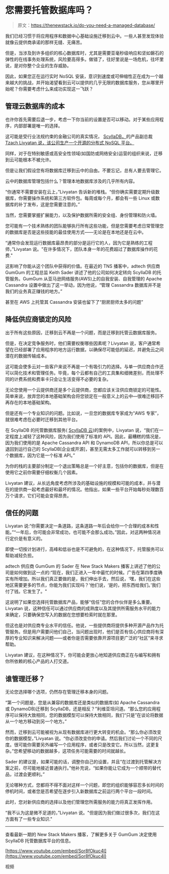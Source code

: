 # 您需要托管数据库吗？

> 原文：<https://thenewstack.io/do-you-need-a-managed-database/>

我们已经习惯于将应用程序和数据中心基础设施迁移到云中。一些人甚至发现体验就像云提供商承诺的那样无缝、无痛苦。

但是，当涉及到许多组织的核心数据库时，尤其是需要亚毫秒级响应和坚如磐石的弹性的在线事务处理系统，风险要高得多。做错了，往好里说是一场危机，往坏里说，是对你整个企业的生存威胁。

因此，如果您正在运行实时 NoSQL 安装，意识到速度或可伸缩性正在成为一个越来越大的挑战，并开始渴望看到云可以提供的几乎无限的数据库服务，您从哪里开始呢？你需要考虑什么来成功实现这一飞跃？

## 管理云数据库的成本

也许你首先需要后退一步，考虑一下你当前的设置是否可以移动。对于某些应用程序，内部部署是唯一的选择。

这可能是受行业法规约束的金融公司的真实情况， [ScyllaDB，](https://www.scylladb.com/?utm_content=inline-mention)的产品副总裁 [Tzach Livyatan 说，该公司生产一个开源的分布式 NoSQL 平台。](https://www.linkedin.com/in/tzach)

同样，对于在特别敏感或高安全性领域(如国防或网络安全)运营的组织来说，迁移到云可能根本不被允许。

但是让我们假设您有将数据库迁移到云中的自由。不要忘记，总有人要去管理它。

云中的数据库管理包括什么？管理本地数据库涉及的几乎所有内容。

“你通常不需要安装在云上，”Livyatan 告诉新的堆栈。“但你确实需要定期升级数据库，你需要操作系统和第三方软件包。每周或每个月，都会有一些 Linux 或数据库的补丁发布，这是您需要注意的。”

当然，您需要掌握扩展能力，以及保护数据所需的安全组、身份管理和防火墙。

您可能有一个技术熟练的团队能够执行所有这些功能，但是您需要考虑日常管理您的数据库是否是这些技能的最佳使用方式——无论是在本地还是在云中。

“通常你会发现运行数据库最昂贵的部分是运行它的人，因为它是熟练的工程师，”Livyatan 说。"在许多情况下，团队本身一年的花费超过了数据库操作的花费."

这影响了你能从这个团队中获得的价值。在最近的 TNS 播客中，adtech 供应商 GumGum 的工程总监 Keith Sader 讲述了他的公司如何决定转向 ScyllaDB 的托管服务。GumGum 从亚马逊网络服务(AWS)上的自我安装、自我管理的 Apache Cassandra 设置中做出了这一举动，因为他说，“管理 Cassandra 数据库并不是我们的业务真正赚钱的地方。”

甚至在 AWS 上托管其 Cassandra 安装也留下了“厨房厨师太多的问题”

## 降低供应商锁定的风险

出于所有这些原因，迁移到云不再是一个问题，而是迁移到托管云数据库服务。

但是，在决定竞争服务时，他们需要权衡哪些因素呢？Livyatan 说，客户通常希望在已经部署了应用程序的地方运行数据，以确保尽可能低的延迟，并避免云之间潜在的数据传输成本。

这可能会使多云对一些客户来说不再是一个有吸引力的选择。与单一供应商合作还可以简化技术和管理任务。毕竟，每个云都有自己的工具集和细微差别，而处理不同的计费系统和费率卡只会让生活变得不必要的复杂。

无论您使用一个云提供商还是多个云提供商，您都应该关注供应商锁定的可能性。简单来说，放弃您的本地基础架构会将您锁定在一般意义上的云中—很难迁移回不再存在的本地基础架构。

但是还有一个专业知识的问题。比如说，一旦您的数据库专家成为“AWS 专家”，就很难考虑在必要时迁移到其他平台。

在 ScyllaDB 的托管数据库服务( [ScyllaDB 云](https://www.scylladb.com/product/scylla-cloud/))的案例中，Livyatan 说，“我们在一定程度上减轻了这种风险，因为我们使用了标准的 API。因此，最糟糕的情况是，因为我们使用的是 Apache Cassandra API 和 DynamoDB API，所以你总是可以退回到运行自己的 ScyllaDB[企业或开源]，甚至无需太多工作就可以转移到另一个数据库，因为它是一个标准 API。”

为你的栈的主要部分制定一个退出策略总是一个好主意，包括你的数据库，但是在使用它之前你需要仔细权衡几个因素。

Livyatan 建议，从长远角度考虑所涉及的基础设施的规模和可能的成本，并与潜在的提供商一起考虑最好和最坏的情况。他指出，如果一些平台开始每秒处理数百万个请求，它们可能会变得昂贵。

## 信任的问题

Livyatan 说:“你需要决定一条道路，这条道路一年后会给你一个合理的成本和性能。”“一年后，你可能会非常成功，也可能不会那么成功。”因此，对这两种情况进行定价是有意义的。

即使一切按计划进行，高峰和低谷也是不可避免的，在这种情况下，托管服务可以帮助减轻负担。

adtech 供应商 GumGum 的 Sader 在 New Stack Makers 播客上讲述了他的公司是如何做到这一点的:“现在，我们正进入一年中最忙的时候。广告在第四季度确实有所增加。所以我们真正要做的是，我们伸出手去，然后说，‘嘿，我们在这些地区需要更多的节点，你能为我们实现吗？’他们说，‘是的，把东西给我们。’我们付了钱。它发生了。"

这说明了如果您选择托管数据库产品，能够“信任”您的合作伙伴是多么重要。Livyatan 说，这种信任可以通过供应商的成熟度以及其提供所需服务水平的能力来确定，只要确保您写入的数据在您想要检索时就在那里。

但这也是对供应商专业水平的信任。他说，一些提供商将提供多种开源产品作为托管服务。但是用户需要问他们自己，当问题出现时，他们是否有信心供应商将有深厚的专业知识来解决问题——或者你是否需要依靠开源项目更广泛的“社区”来寻求帮助。

Livyatan 建议，在这种情况下，你可能会更放心地知道供应商正在与编写和拥有你所依赖的核心产品的人打交道。

## 谁管理迁移？

无论您选择哪个选项，仍然存在管理迁移本身的问题。

“第一个问题是，您是从兼容的数据库还是类似的数据库(如 Apache Cassandra 或 DynamoDB)迁移到 ScyllaDB，还是相反？”利维亚坦问道。“那么您的应用程序可以保持大致相同，您的数据模型可以保持大致相同，我们“只是”在谈论将数据从一个地方移动到另一个地方。”

然而，迁移到云可能被视为从现有数据库进行更大转变的机会。“那么你必须改变你的数据模型，”Livyatan 说。“你必须改变你的申请。然后我们讨论一个不同的尺度。很可能你需要另外编写一个应用程序，或者只是改变它。所以当然，这更复杂。”您希望移动的数据越多，这项任务可能需要的时间就越长。

Sader 的建议是，如果可能的话，调整你自己的设置，并且“在过渡到托管解决方案之前，尽可能地接近普通执行。”他补充说，“如果你能让它成为一个顺带的替代品，过渡会更顺利。”

无论哪种方式，您都将不得不面对这样一个问题，即您的组织能够容忍多长时间的停机时间，或者您是否希望在逐步引入新数据库之前运行两个平台一段时间。

此时，您对新供应商的选择以及他们管理您所需服务的能力将真正发挥作用。

“我不认为这是微不足道的，”Livyatan 说。"但是因为我们做过很多次，我们在这方面有了一些专业知识."

* * *

查看最新一期的 New Stack Makers 播客，了解更多关于 GumGum 决定使用 ScyllaDB 托管数据库平台的信息。

[https://www.youtube.com/embed/Sor8fOkuc4I](https://www.youtube.com/embed/Sor8fOkuc4I)

视频

<svg xmlns:xlink="http://www.w3.org/1999/xlink" viewBox="0 0 68 31" version="1.1"><title>Group</title> <desc>Created with Sketch.</desc></svg>